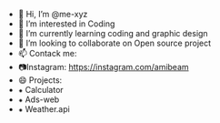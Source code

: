 - 👋 Hi, I’m @me-xyz
- 👀 I’m interested in Coding
- 🌱 I’m currently learning coding and graphic design
- 💞️ I’m looking to collaborate on Open source project
- 📫 Contack me:
- 📷Instagram: https://instagram.com/amibeam 
- 😄 Projects:
-  ⁕  Calculator
-  ⁕  Ads-web
-  ⁕ Weather.api
  

        
